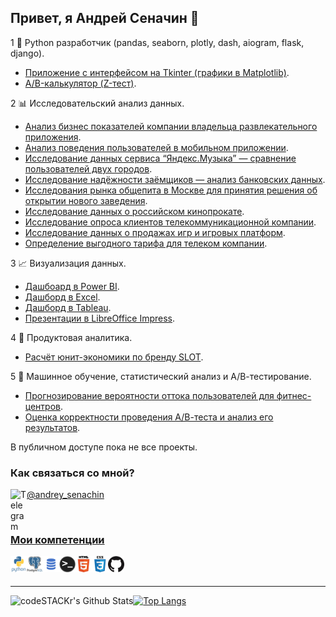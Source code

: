 ## Привет, я Андрей Сеначин 👋  


1 🐍 Python разработчик (pandas, seaborn, plotly, dash, aiogram, flask, django).    
  - [Приложение с интерфейсом на Tkinter (графики в Matplotlib)](https://github.com/asenachin/chart_examples).
  - [A/B-калькулятор (Z-тест)](https://github.com/asenachin/ABCalculator).
    
2 📊 Исследовательский анализ данных. 
  - [Анализ бизнес показателей компании владельца развлекательного приложения](https://nbviewer.org/gist/asenachin/1cea0b22311bf12a7a6e8e9cadf6ca25).
  - [Анализ поведения пользователей в мобильном приложении](https://nbviewer.org/gist/asenachin/0591aed26806aeef4199b3f79212c4e0).
  - [Исследование данных сервиса “Яндекс.Музыка” — сравнение пользователей двух городов](https://nbviewer.org/gist/asenachin/e28f9fa15fb247629d4c2f47939d558c).
  - [Исследование надёжности заёмщиков — анализ банковских данных](https://nbviewer.org/gist/asenachin/4035c80f8250a349b281046aa1a72110).   
  - [Исследования рынка общепита в Москве для принятия решения об открытии нового заведения](https://nbviewer.org/gist/asenachin/365b7af890c59845b91ddfe731887c58).
  - [Исследование данных о российском кинопрокате](https://nbviewer.org/gist/asenachin/ff9afb6f08032b672bd5e2ad9b65c6b6).
  - [Исследование опроса клиентов телекоммуникационной компании](https://nbviewer.org/gist/asenachin/9094acf8f5025155a35535cf93f30cce).
  - [Исследование данных о продажах игр и игровых платформ](https://nbviewer.org/gist/asenachin/ed3350b66e238354afd0ec92a215f9d0).
  - [Определение выгодного тарифа для телеком компании](https://nbviewer.org/gist/asenachin/272f0ba7b048bdaa153b3d2dc8f8d295).

3 📈 Визуализация данных.  
  - [Дашбоард в Power BI](https://github.com/asenachin/dashboard_power_bi/blob/main/README.md).  
  - [Дашборд в Excel](https://github.com/asenachin/dashboard_excel).
  - [Дашборд в Tableau](https://public.tableau.com/app/profile/andrew.senachin6889/viz/telecomm_dash_viz/Dash_Telecomm_Viz).
  - [Презентации в LibreOffice Impress](https://disk.yandex.ru/i/UmRidIw7bbiRug).  

4 🍔 Продуктовая аналитика.
  - [Расчёт юнит-экономики по бренду SLOT](https://docs.google.com/spreadsheets/d/1aRR-Ibu1Eorik2ubiVDrf6nHoEEYnz8S/edit#gid=1625767444).  

5 🧮 Машинное обучение, статистический анализ и А/В-тестирование.  
  - [Прогнозирование вероятности оттока пользователей для фитнес-центров](https://nbviewer.org/gist/asenachin/40fc54a72c8c835743a4b19833a8b09e).  
  - [Оценка корректности проведения А/В-теста и анализ его результатов](https://nbviewer.org/gist/asenachin/458cf8eea82d45f5af267dc512b99fe0).   


 
В публичном доступе пока не все проекты. 

### Как связаться со мной?
<img align="left" alt="Telegram" width="26px" src="https://github.com/asenachin/asenachin/assets/109008309/4a01280e-6cee-47a4-a48c-8de63f4f4820" /> <a href="https://t.me/andrey_senachin">@andrey_senachin

<br />

### Мои компетенции
<img align="left" alt="Python" width="26px" src="https://github.com/devicons/devicon/blob/master/icons/python/python-original-wordmark.svg" />
<img align="left" alt="PostgreSQL" width="26px" src="https://github.com/devicons/devicon/blob/master/icons/postgresql/postgresql-original-wordmark.svg" />
<img align="left" alt="SQL" width="26px" src="https://raw.githubusercontent.com/github/explore/80688e429a7d4ef2fca1e82350fe8e3517d3494d/topics/sql/sql.png" />
<img align="left" alt="Terminal" width="26px" src="https://raw.githubusercontent.com/github/explore/80688e429a7d4ef2fca1e82350fe8e3517d3494d/topics/terminal/terminal.png" />
<img align="left" alt="HTML5" width="26px" src="https://raw.githubusercontent.com/github/explore/80688e429a7d4ef2fca1e82350fe8e3517d3494d/topics/html/html.png" />
<img align="left" alt="CSS3" width="26px" src="https://raw.githubusercontent.com/github/explore/80688e429a7d4ef2fca1e82350fe8e3517d3494d/topics/css/css.png" />
<img align="left" alt="GitHub" width="26px" src="https://raw.githubusercontent.com/github/explore/78df643247d429f6cc873026c0622819ad797942/topics/github/github.png" />

<br />
<br />

---

<img align="left" alt="codeSTACKr's Github Stats" src="https://github-readme-stats.vercel.app/api?username=asenachin&show_icons=true&hide_border=true" />

[![Top Langs](https://github-readme-stats.vercel.app/api/top-langs/?username=asenachin&hide=jupyter,css,scss,html,c,makefile,dockerfile,shell,cmake)](https://github.com/anuraghazra/github-readme-stats)

